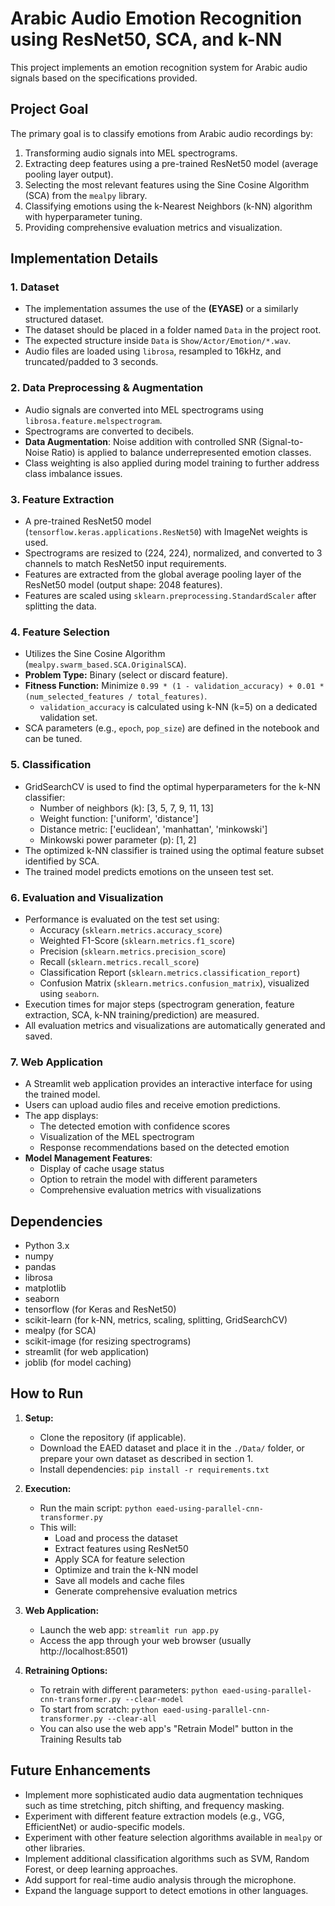 # Arabic Audio Emotion Recognition using ResNet50, SCA, and k-NN

This project implements an emotion recognition system for Arabic audio signals based on the specifications provided.

## Project Goal

The primary goal is to classify emotions from Arabic audio recordings by:
1.  Transforming audio signals into MEL spectrograms.
2.  Extracting deep features using a pre-trained ResNet50 model (average pooling layer output).
3.  Selecting the most relevant features using the Sine Cosine Algorithm (SCA) from the `mealpy` library.
4.  Classifying emotions using the k-Nearest Neighbors (k-NN) algorithm with hyperparameter tuning.
5.  Providing comprehensive evaluation metrics and visualization.

## Implementation Details

### 1. Dataset
-   The implementation assumes the use of the **(EYASE)** or a similarly structured dataset.
-   The dataset should be placed in a folder named `Data` in the project root.
-   The expected structure inside `Data` is `Show/Actor/Emotion/*.wav`.
-   Audio files are loaded using `librosa`, resampled to 16kHz, and truncated/padded to 3 seconds.

### 2. Data Preprocessing & Augmentation
-   Audio signals are converted into MEL spectrograms using `librosa.feature.melspectrogram`.
-   Spectrograms are converted to decibels.
-   **Data Augmentation**: Noise addition with controlled SNR (Signal-to-Noise Ratio) is applied to balance underrepresented emotion classes.
-   Class weighting is also applied during model training to further address class imbalance issues.

### 3. Feature Extraction
-   A pre-trained ResNet50 model (`tensorflow.keras.applications.ResNet50`) with ImageNet weights is used.
-   Spectrograms are resized to (224, 224), normalized, and converted to 3 channels to match ResNet50 input requirements.
-   Features are extracted from the global average pooling layer of the ResNet50 model (output shape: 2048 features).
-   Features are scaled using `sklearn.preprocessing.StandardScaler` after splitting the data.

### 4. Feature Selection
-   Utilizes the Sine Cosine Algorithm (`mealpy.swarm_based.SCA.OriginalSCA`).
-   **Problem Type:** Binary (select or discard feature).
-   **Fitness Function:** Minimize `0.99 * (1 - validation_accuracy) + 0.01 * (num_selected_features / total_features)`.
    -   `validation_accuracy` is calculated using k-NN (k=5) on a dedicated validation set.
-   SCA parameters (e.g., `epoch`, `pop_size`) are defined in the notebook and can be tuned.

### 5. Classification
-   GridSearchCV is used to find the optimal hyperparameters for the k-NN classifier:
    -   Number of neighbors (k): [3, 5, 7, 9, 11, 13]
    -   Weight function: ['uniform', 'distance']
    -   Distance metric: ['euclidean', 'manhattan', 'minkowski']
    -   Minkowski power parameter (p): [1, 2]
-   The optimized k-NN classifier is trained using the optimal feature subset identified by SCA.
-   The trained model predicts emotions on the unseen test set.

### 6. Evaluation and Visualization
-   Performance is evaluated on the test set using:
    -   Accuracy (`sklearn.metrics.accuracy_score`)
    -   Weighted F1-Score (`sklearn.metrics.f1_score`)
    -   Precision (`sklearn.metrics.precision_score`)
    -   Recall (`sklearn.metrics.recall_score`)
    -   Classification Report (`sklearn.metrics.classification_report`)
    -   Confusion Matrix (`sklearn.metrics.confusion_matrix`), visualized using `seaborn`.
-   Execution times for major steps (spectrogram generation, feature extraction, SCA, k-NN training/prediction) are measured.
-   All evaluation metrics and visualizations are automatically generated and saved.

### 7. Web Application
-   A Streamlit web application provides an interactive interface for using the trained model.
-   Users can upload audio files and receive emotion predictions.
-   The app displays:
    -   The detected emotion with confidence scores
    -   Visualization of the MEL spectrogram
    -   Response recommendations based on the detected emotion
-   **Model Management Features**:
    -   Display of cache usage status
    -   Option to retrain the model with different parameters
    -   Comprehensive evaluation metrics with visualizations

## Dependencies

-   Python 3.x
-   numpy
-   pandas
-   librosa
-   matplotlib
-   seaborn
-   tensorflow (for Keras and ResNet50)
-   scikit-learn (for k-NN, metrics, scaling, splitting, GridSearchCV)
-   mealpy (for SCA)
-   scikit-image (for resizing spectrograms)
-   streamlit (for web application)
-   joblib (for model caching)

## How to Run

1.  **Setup:**
    -   Clone the repository (if applicable).
    -   Download the EAED dataset and place it in the `./Data/` folder, or prepare your own dataset as described in section 1.
    -   Install dependencies: `pip install -r requirements.txt`

2.  **Execution:**
    -   Run the main script: `python eaed-using-parallel-cnn-transformer.py`
    -   This will:
        -   Load and process the dataset
        -   Extract features using ResNet50
        -   Apply SCA for feature selection
        -   Optimize and train the k-NN model
        -   Save all models and cache files
        -   Generate comprehensive evaluation metrics

3.  **Web Application:**
    -   Launch the web app: `streamlit run app.py`
    -   Access the app through your web browser (usually http://localhost:8501)

4.  **Retraining Options:**
    -   To retrain with different parameters: `python eaed-using-parallel-cnn-transformer.py --clear-model`
    -   To start from scratch: `python eaed-using-parallel-cnn-transformer.py --clear-all`
    -   You can also use the web app's "Retrain Model" button in the Training Results tab

## Future Enhancements

-   Implement more sophisticated audio data augmentation techniques such as time stretching, pitch shifting, and frequency masking.
-   Experiment with different feature extraction models (e.g., VGG, EfficientNet) or audio-specific models.
-   Experiment with other feature selection algorithms available in `mealpy` or other libraries.
-   Implement additional classification algorithms such as SVM, Random Forest, or deep learning approaches.
-   Add support for real-time audio analysis through the microphone.
-   Expand the language support to detect emotions in other languages.
